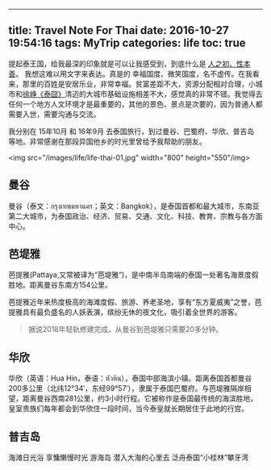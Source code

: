 
---
title: Travel Note For Thai
date: 2016-10-27 19:54:16
tags: MyTrip
categories: life
toc: true
---

提起泰王国，给我最深的印象就是可以让我感受到，到底什么是 [人之初、性本善][1]。 我想这难以用文字来表达。<!-- more -->真是的 幸福国度、微笑国度，名不虚传。在我看来，那里的百姓是安居乐业，非常幸福。贫富差距不大，资源分配相对合理，小城市和[徐峥《泰囧》][2]清迈的大城市基础设施相差不大，感觉真的非常不错。我觉得去任何一个地方人文环境才是最重要的，其他的景色、景点是次要的，因为普通人都需要入世，需要沟通与交流。

我分别在 15年10月 和 16年9月 去泰国旅行，到过曼谷、巴蜀府、华欣、普吉岛 等地。非常感谢在那段异国他乡的时光里曾给予我帮助的朋友。

<img src="/images/life/life-thai-01.jpg" width="800" height="550"/img>


## 曼谷

曼谷（泰文：กรุงเทพมหานคร；英文：Bangkok），是泰国首都和最大城市，东南亚第二大城市，为泰国政治、经济、贸易、交通、文化、科技、教育、宗教与各方面中心。

## 芭堤雅

芭提雅(Pattaya,又常被译为“芭堤雅”)，是中南半岛南端的泰国一处著名海景度假胜地。距离曼谷东南方154公里。

芭提雅近年来热度极高的海滩度假、旅游、养老圣地，享有“东方夏威夷”之誉，芭提雅具有最负盛名的人妖表演，缤纷无休的夜文化，吸引着全世界的游客。

> 据说2018年轻轨修建完成，从曼谷到芭堤雅只需要20多分钟。

## 华欣

华欣（英语：Hua Hin，泰语：หัวหิน），泰国中部海滨小镇。距离泰国首都曼谷200多公里（北纬12°34′，东经99°57′），隶属于泰国巴蜀府。与芭堤雅隔岸相望，距离曼谷西南281公里，约3小时行程。它被称作是泰国最传统的海滨胜地，皇室贵族们每年都会到华欣住一段时间，当今泰皇就长期居住于此地的行宫。

## 普吉岛

海滩日光浴 享慵懒慢时光
游海岛 潜入大海的心里去
泛舟泰国“小桂林”攀牙湾 

[1]: https://zh.wikipedia.org/wiki/三字经
[2]: https://zh.wikipedia.org/wiki/人再囧途之泰囧
[3]: http://www.17u.com/destination/guide_show_3144_11.html
[11]: /images/life/life-thai-01.jpg
